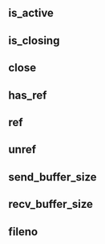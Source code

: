 ## is_active

## is_closing

## close

## has_ref

## ref

## unref

## send_buffer_size

## recv_buffer_size

## fileno
